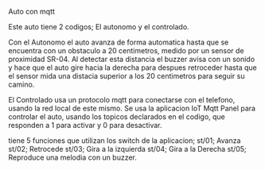 Auto con mqtt

Este auto tiene 2 codigos;
El autonomo y el controlado.

Con el Autonomo el auto avanza de forma automatica hasta que se encuentra con un obstaculo a 20 centimetros,
medido por un sensor de proximidad SR-04. Al detectar esta distancia el buzzer avisa con un sonido y hace que el auto gire
hacia la derecha para despues retroceder hasta que el sensor mida una distacia superior a los 20 centimetros para seguir su camino.

El Controlado usa un protocolo mqtt para conectarse con el telefono, usando la red local de este mismo.
Se usa la aplicacion IoT Mqtt Panel para controlar el auto, usando los topicos declarados en el codigo, que
responden a 1 para activar y 0 para desactivar.

tiene 5 funciones que utilizan los switch de la aplicacion;
st/01;
Avanza
st/02;
Retrocede
st/03; 
Gira a la izquierda
st/04;
Gira a la Derecha
st/05;
Reproduce una melodia con un buzzer.

